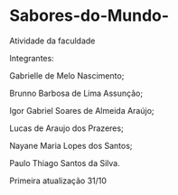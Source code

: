 # Sabores-do-Mundo-
Atividade da faculdade 


Integrantes:

Gabrielle de Melo Nascimento;

Brunno Barbosa de Lima Assunção;

Igor Gabriel Soares de Almeida Araújo;

Lucas de Araujo dos Prazeres;

Nayane Maria Lopes dos Santos;

Paulo Thiago Santos da Silva.



Primeira atualização 31/10
